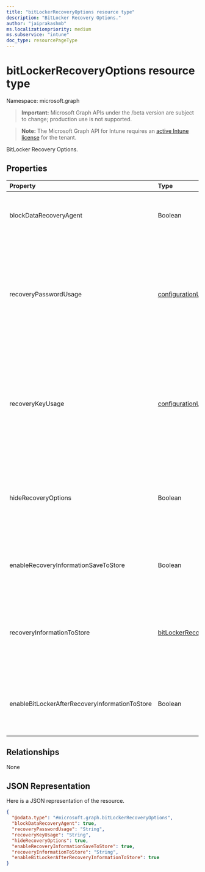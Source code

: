 ```yaml
---
title: "bitLockerRecoveryOptions resource type"
description: "BitLocker Recovery Options."
author: "jaiprakashmb"
ms.localizationpriority: medium
ms.subservice: "intune"
doc_type: resourcePageType
---
```


# bitLockerRecoveryOptions resource type

Namespace: microsoft.graph
> **Important:** Microsoft Graph APIs under the /beta version are subject to change; production use is not supported.

> **Note:** The Microsoft Graph API for Intune requires an [active Intune license](https://go.microsoft.com/fwlink/?linkid=839381) for the tenant.


BitLocker Recovery Options.

## Properties
|Property|Type|Description|
|:---|:---|:---|
|blockDataRecoveryAgent|Boolean|Indicates whether to block certificate-based data recovery agent.|
|recoveryPasswordUsage|[configurationUsage](../resources/intune-deviceconfig-configurationusage.md)|Indicates whether users are allowed or required to generate a 48-digit recovery password for fixed or system disk. Possible values are: `blocked`, `required`, `allowed`, `notConfigured`.|
|recoveryKeyUsage|[configurationUsage](../resources/intune-deviceconfig-configurationusage.md)|Indicates whether users are allowed or required to generate a 256-bit recovery key for fixed or system disk. Possible values are: `blocked`, `required`, `allowed`, `notConfigured`.|
|hideRecoveryOptions|Boolean|Indicates whether or not to allow showing recovery options in BitLocker Setup Wizard for fixed or system disk.|
|enableRecoveryInformationSaveToStore|Boolean|Indicates whether or not to allow BitLocker recovery information to store in AD DS.|
|recoveryInformationToStore|[bitLockerRecoveryInformationType](../resources/intune-deviceconfig-bitlockerrecoveryinformationtype.md)|Configure what pieces of BitLocker recovery information are stored to AD DS. Possible values are: `passwordAndKey`, `passwordOnly`.|
|enableBitLockerAfterRecoveryInformationToStore|Boolean|Indicates whether or not to enable BitLocker until recovery information is stored in AD DS.|

## Relationships
None

## JSON Representation
Here is a JSON representation of the resource.
<!-- {
  "blockType": "resource",
  "@odata.type": "microsoft.graph.bitLockerRecoveryOptions"
}
-->
``` json
{
  "@odata.type": "#microsoft.graph.bitLockerRecoveryOptions",
  "blockDataRecoveryAgent": true,
  "recoveryPasswordUsage": "String",
  "recoveryKeyUsage": "String",
  "hideRecoveryOptions": true,
  "enableRecoveryInformationSaveToStore": true,
  "recoveryInformationToStore": "String",
  "enableBitLockerAfterRecoveryInformationToStore": true
}
```
